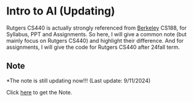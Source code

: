 # Intro to AI (Updating)

Rutgers CS440 is actually strongly referenced from [Berkeley](https://inst.eecs.berkeley.edu/~cs188/sp24/) CS188, for Syllabus, PPT and Assignments. So here, I will give a common note (but mainly focus on Rutgers CS440) and highlight their difference. And for assignments, I will give the code for Rutgers CS440 after 24fall term.

## Note
*The note is still updating now!!! (Last update: 9/11/2024) 

Click [here](./Note.pdf) to get the Note.

